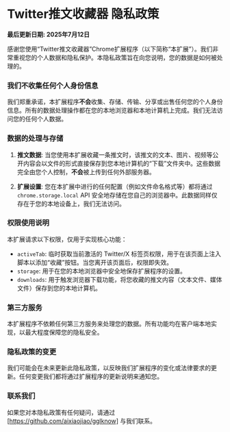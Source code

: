 # Twitter推文收藏器 隐私政策

**最后更新日期: 2025年7月12日**

感谢您使用“Twitter推文收藏器”Chrome扩展程序（以下简称“本扩展”）。我们非常重视您的个人数据和隐私保护。本隐私政策旨在向您说明，您的数据是如何被处理的。

### 我们不收集任何个人身份信息

我们郑重承诺，本扩展程序**不会**收集、存储、传输、分享或出售任何您的个人身份信息。所有的数据处理操作都在您的本地浏览器和本地计算机上完成。我们无法访问您的任何个人数据。

### 数据的处理与存储

1.  **推文数据**: 当您使用本扩展收藏一条推文时，该推文的文本、图片、视频等公开内容会以文件的形式直接保存到您本地计算机的“下载”文件夹中。这些数据完全由您个人控制，**不会**被上传到任何外部服务器。

2.  **扩展设置**: 您在本扩展中进行的任何配置（例如文件命名格式等）都将通过 `chrome.storage.local` API 安全地存储在您自己的浏览器中。此数据同样仅存在于您的本地设备上，我们无法访问。

### 权限使用说明

本扩展请求以下权限，仅用于实现核心功能：

*   `activeTab`: 临时获取当前激活的 Twitter/X 标签页权限，用于在该页面上注入脚本以添加“收藏”按钮。当您离开该页面后，权限即失效。
*   `storage`: 用于在您的本地浏览器中安全地保存扩展程序的设置。
*   `downloads`: 用于触发浏览器下载功能，将您收藏的推文内容（文本文件、媒体文件）保存到您的本地计算机。

### 第三方服务

本扩展程序不依赖任何第三方服务来处理您的数据。所有功能均在客户端本地实现，以最大程度保障您的隐私安全。

### 隐私政策的变更

我们可能会在未来更新此隐私政策，以反映我们扩展程序的变化或法律要求的更新。任何变更我们都将通过扩展程序的更新说明来通知您。

### 联系我们

如果您对本隐私政策有任何疑问，请通过 [https://github.com/aixiaojiao/gglknow] 与我们联系。 